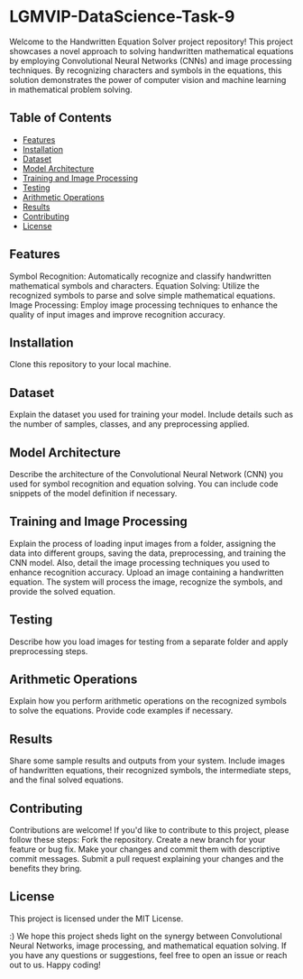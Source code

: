 # LGMVIP-DataScience-Task-9

Welcome to the Handwritten Equation Solver project repository! This project showcases a novel approach to solving handwritten mathematical equations by employing Convolutional Neural Networks (CNNs) and image processing techniques. By recognizing characters and symbols in the equations, this solution demonstrates the power of computer vision and machine learning in mathematical problem solving.  

## Table of Contents

- [Features](#features)
- [Installation](#installation)
- [Dataset](#dataset)
- [Model Architecture](#model-architecture)
- [Training and Image Processing](#training-and-image-processing)
- [Testing](#testing)
- [Arithmetic Operations](#arithmetic-operations)
- [Results](#results)
- [Contributing](#contributing)
- [License](#license)

## Features
Symbol Recognition: Automatically recognize and classify handwritten mathematical symbols and characters.
Equation Solving: Utilize the recognized symbols to parse and solve simple mathematical equations.
Image Processing: Employ image processing techniques to enhance the quality of input images and improve recognition accuracy.  

## Installation
Clone this repository to your local machine.

## Dataset
Explain the dataset you used for training your model. Include details such as the number of samples, classes, and any preprocessing applied.

## Model Architecture
Describe the architecture of the Convolutional Neural Network (CNN) you used for symbol recognition and equation solving. You can include code snippets of the model definition if necessary.

## Training and Image Processing
Explain the process of loading input images from a folder, assigning the data into different groups, saving the data, preprocessing, and training the CNN model. Also, detail the image processing techniques you used to enhance recognition accuracy.
Upload an image containing a handwritten equation.
The system will process the image, recognize the symbols, and provide the solved equation.

## Testing  
Describe how you load images for testing from a separate folder and apply preprocessing steps.  

## Arithmetic Operations  
Explain how you perform arithmetic operations on the recognized symbols to solve the equations. Provide code examples if necessary.  

## Results  
Share some sample results and outputs from your system. Include images of handwritten equations, their recognized symbols, the intermediate steps, and the final solved equations.  

## Contributing  
Contributions are welcome! If you'd like to contribute to this project, please follow these steps:
Fork the repository.
Create a new branch for your feature or bug fix.
Make your changes and commit them with descriptive commit messages.
Submit a pull request explaining your changes and the benefits they bring.  

## License  
This project is licensed under the MIT License.  

:) We hope this project sheds light on the synergy between Convolutional Neural Networks, image processing, and mathematical equation solving. If you have any questions or suggestions, feel free to open an issue or reach out to us. Happy coding!
